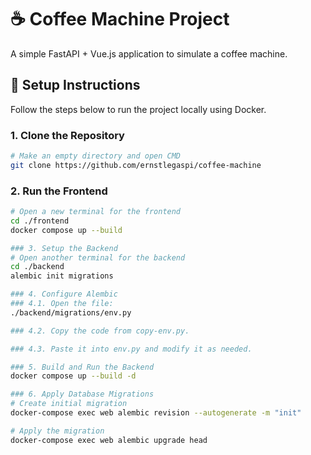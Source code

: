# ☕ Coffee Machine Project

A simple FastAPI + Vue.js application to simulate a coffee machine.

## 🚀 Setup Instructions

Follow the steps below to run the project locally using Docker.

### 1. Clone the Repository
```bash
# Make an empty directory and open CMD
git clone https://github.com/ernstlegaspi/coffee-machine
```

### 2. Run the Frontend
```bash
# Open a new terminal for the frontend
cd ./frontend
docker compose up --build
```

```bash
### 3. Setup the Backend
# Open another terminal for the backend
cd ./backend
alembic init migrations
```

```bash
### 4. Configure Alembic
### 4.1. Open the file:
./backend/migrations/env.py

### 4.2. Copy the code from copy-env.py.

### 4.3. Paste it into env.py and modify it as needed.
```

```bash
### 5. Build and Run the Backend
docker compose up --build -d
```

```bash
### 6. Apply Database Migrations
# Create initial migration
docker-compose exec web alembic revision --autogenerate -m "init"

# Apply the migration
docker-compose exec web alembic upgrade head
```
